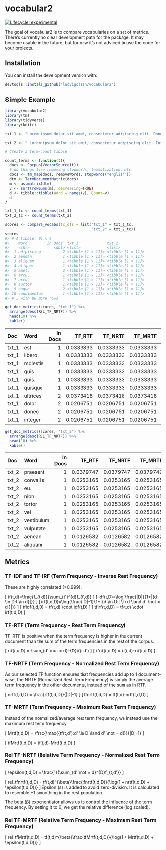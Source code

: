 
<!-- README.md is generated from README.Rmd. Please edit that file -->

# vocabular2

<!-- badges: start -->

[![Lifecycle:
experimental](https://img.shields.io/badge/lifecycle-experimental-orange.svg)](https://www.tidyverse.org/lifecycle/#experimental)
<!-- [![CRAN status](https://www.r-pkg.org/badges/version/vocabr)](https://CRAN.R-project.org/package=vocabr) -->
<!-- badges: end -->

The goal of vocabular2 is to compare vocabularies on a set of metrics.
There’s currently no clear development path for the package. It may
become usable in the future, but for now it’s not adviced to use the
code for your projects.

## Installation

You can install the development version with:

``` r
devtools::install_github("ludvigolsen/vocabular2")
```

## Simple Example

``` r
library(vocabular2)
library(tm)
library(tidyverse)
library(knitr)
```

``` r
txt_1 <- "Lorem ipsum dolor sit amet, consectetur adipiscing elit. Donec at tincidunt ligula. Suspendisse sed dolor eu libero ultrices dignissim. Sed eget est magna. Quisque molestie a enim ut tristique. Vivamus molestie vehicula augue in maximus. Integer imperdiet ligula at condimentum luctus. Integer facilisis id ex eu dapibus. Quisque maximus ex arcu, quis auctor nisl rhoncus quis. Nulla ultrices libero a ultrices tincidunt. Donec gravida viverra odio, quis posuere est pellentesque quis."

txt_2 <- " Lorem ipsum dolor sit amet, consectetur adipiscing elit. Integer pulvinar nibh justo, vel vestibulum velit vulputate a. Vestibulum urna lorem, dapibus at vulputate porttitor, eleifend a turpis. Praesent ultrices quam vitae sollicitudin gravida. Donec eu tincidunt orci. Aliquam placerat ligula at lobortis viverra. Aenean sed ligula tincidunt, volutpat dui id, gravida lacus. Praesent mattis, nibh eu convallis sagittis, tortor erat pretium nulla, nec ullamcorper nisl lorem in arcu. Praesent convallis imperdiet libero, aliquet hendrerit augue gravida eu. Fusce tristique risus quam, vel tincidunt tortor sagittis eu."
```

``` r
# Create a term-count tibble

count_terms <- function(t){
  docs <- Corpus(VectorSource(t))
  # do things like removing stopwords, lemmatization, etc.
  docs <- tm_map(docs, removeWords, stopwords("english"))
  dtm <- TermDocumentMatrix(docs)
  m <- as.matrix(dtm)
  v <- sort(rowSums(m), decreasing=TRUE)
  d <- tibble::tibble(Word = names(v), Count=v)
  d
}

txt_1_tc <- count_terms(txt_1)
txt_2_tc <- count_terms(txt_2)
```

``` r
scores <- compare_vocabs(tc_dfs = list("txt_1" = txt_1_tc,
                                       "txt_2" = txt_2_tc))
scores
#> # A tibble: 96 x 4
#>    Word        `In Docs` txt_1             txt_2            
#>    <chr>           <dbl> <list>            <list>           
#>  1 adipiscing          2 <tibble [1 × 11]> <tibble [1 × 11]>
#>  2 aenean              1 <tibble [1 × 11]> <tibble [1 × 11]>
#>  3 aliquam             1 <tibble [1 × 11]> <tibble [1 × 11]>
#>  4 aliquet             1 <tibble [1 × 11]> <tibble [1 × 11]>
#>  5 amet,               2 <tibble [1 × 11]> <tibble [1 × 11]>
#>  6 arcu,               1 <tibble [1 × 11]> <tibble [1 × 11]>
#>  7 arcu.               1 <tibble [1 × 11]> <tibble [1 × 11]>
#>  8 auctor              1 <tibble [1 × 11]> <tibble [1 × 11]>
#>  9 augue               2 <tibble [1 × 11]> <tibble [1 × 11]>
#> 10 condimentum         1 <tibble [1 × 11]> <tibble [1 × 11]>
#> # … with 86 more rows
```

``` r
get_doc_metrics(scores, "txt_1") %>% 
  arrange(desc(REL_TF_NRTF)) %>% 
  head(10) %>% 
  kable()
```

| Doc    | Word     | In Docs |   TF\_RTF |  TF\_NRTF |  TF\_MRTF | REL\_TF\_NRTF | REL\_TF\_MRTF | RANK\_ENS |         IRF |     TF\_IDF |     TF\_IRF | Count |        TF |
| :----- | :------- | ------: | --------: | --------: | --------: | ------------: | ------------: | --------: | ----------: | ----------: | ----------: | ----: | --------: |
| txt\_1 | est      |       1 | 0.0333333 | 0.0333333 | 0.0333333 |     0.0883322 |     0.0883322 |      93.5 |   0.0000000 |   0.0000000 |   0.0000000 |     2 | 0.0333333 |
| txt\_1 | libero   |       1 | 0.0333333 | 0.0333333 | 0.0333333 |     0.0883322 |     0.0883322 |      93.5 |   0.0000000 |   0.0000000 |   0.0000000 |     2 | 0.0333333 |
| txt\_1 | molestie |       1 | 0.0333333 | 0.0333333 | 0.0333333 |     0.0883322 |     0.0883322 |      93.5 |   0.0000000 |   0.0000000 |   0.0000000 |     2 | 0.0333333 |
| txt\_1 | quis     |       1 | 0.0333333 | 0.0333333 | 0.0333333 |     0.0883322 |     0.0883322 |      93.5 |   0.0000000 |   0.0000000 |   0.0000000 |     2 | 0.0333333 |
| txt\_1 | quis.    |       1 | 0.0333333 | 0.0333333 | 0.0333333 |     0.0883322 |     0.0883322 |      93.5 |   0.0000000 |   0.0000000 |   0.0000000 |     2 | 0.0333333 |
| txt\_1 | quisque  |       1 | 0.0333333 | 0.0333333 | 0.0333333 |     0.0883322 |     0.0883322 |      93.5 |   0.0000000 |   0.0000000 |   0.0000000 |     2 | 0.0333333 |
| txt\_1 | ultrices |       2 | 0.0373418 | 0.0373418 | 0.0373418 |     0.0746797 |     0.0746797 |      90.0 | \-0.6931472 | \-0.0202733 | \-0.0346574 |     3 | 0.0500000 |
| txt\_1 | dolor    |       2 | 0.0206751 | 0.0206751 | 0.0206751 |     0.0275654 |     0.0275654 |      63.5 | \-0.6931472 | \-0.0135155 | \-0.0231049 |     2 | 0.0333333 |
| txt\_1 | donec    |       2 | 0.0206751 | 0.0206751 | 0.0206751 |     0.0275654 |     0.0275654 |      63.5 | \-0.6931472 | \-0.0135155 | \-0.0231049 |     2 | 0.0333333 |
| txt\_1 | integer  |       2 | 0.0206751 | 0.0206751 | 0.0206751 |     0.0275654 |     0.0275654 |      63.5 | \-0.6931472 | \-0.0135155 | \-0.0231049 |     2 | 0.0333333 |

``` r
get_doc_metrics(scores, "txt_2") %>% 
  arrange(desc(REL_TF_NRTF)) %>% 
  head(10) %>% 
  kable()
```

| Doc    | Word       | In Docs |   TF\_RTF |  TF\_NRTF |  TF\_MRTF | REL\_TF\_NRTF | REL\_TF\_MRTF | RANK\_ENS | IRF | TF\_IDF | TF\_IRF | Count |        TF |
| :----- | :--------- | ------: | --------: | --------: | --------: | ------------: | ------------: | --------: | --: | ------: | ------: | ----: | --------: |
| txt\_2 | praesent   |       1 | 0.0379747 | 0.0379747 | 0.0379747 |     0.0872436 |     0.0872436 |      96.0 |   0 |       0 |       0 |     3 | 0.0379747 |
| txt\_2 | convallis  |       1 | 0.0253165 | 0.0253165 | 0.0253165 |     0.0387750 |     0.0387750 |      92.0 |   0 |       0 |       0 |     2 | 0.0253165 |
| txt\_2 | eu.        |       1 | 0.0253165 | 0.0253165 | 0.0253165 |     0.0387750 |     0.0387750 |      92.0 |   0 |       0 |       0 |     2 | 0.0253165 |
| txt\_2 | nibh       |       1 | 0.0253165 | 0.0253165 | 0.0253165 |     0.0387750 |     0.0387750 |      92.0 |   0 |       0 |       0 |     2 | 0.0253165 |
| txt\_2 | tortor     |       1 | 0.0253165 | 0.0253165 | 0.0253165 |     0.0387750 |     0.0387750 |      92.0 |   0 |       0 |       0 |     2 | 0.0253165 |
| txt\_2 | vel        |       1 | 0.0253165 | 0.0253165 | 0.0253165 |     0.0387750 |     0.0387750 |      92.0 |   0 |       0 |       0 |     2 | 0.0253165 |
| txt\_2 | vestibulum |       1 | 0.0253165 | 0.0253165 | 0.0253165 |     0.0387750 |     0.0387750 |      92.0 |   0 |       0 |       0 |     2 | 0.0253165 |
| txt\_2 | vulputate  |       1 | 0.0253165 | 0.0253165 | 0.0253165 |     0.0387750 |     0.0387750 |      92.0 |   0 |       0 |       0 |     2 | 0.0253165 |
| txt\_2 | aenean     |       1 | 0.0126582 | 0.0126582 | 0.0126582 |     0.0096937 |     0.0096937 |      68.5 |   0 |       0 |       0 |     1 | 0.0126582 |
| txt\_2 | aliquam    |       1 | 0.0126582 | 0.0126582 | 0.0126582 |     0.0096937 |     0.0096937 |      68.5 |   0 |       0 |       0 |     1 | 0.0126582 |

## Metrics

### TF-IDF and TF-IRF (Term Frequency - Inverse Rest Frequency)

These are highly correlated (\>0.999).

\[ tf(t,d)=\frac{f_{t,d}}{\sum_{t'}^{d}f_{t',d}} \]
\[ idf(t,D)=\log{\frac{|D|}{1+|\{d \in D:t \in d\}|}} \]
\[ irf(t,d,D)=\log{\frac{|D|-1}{1+|\{d \in D:t \in d \land d' \not = d \}|}} \]
\[ tfidf(t,d,D) = tf(t,d) \cdot idf(t,D) \]
\[ tfirf(t,d,D) = tf(t,d) \cdot irf(t,d,D) \]

### TF-RTF (Term Frequency - Rest Term Frequency)

TF-RTF is positive when the term frequency is higher in the current
document than the sum of the term frequencies in the rest of the corpus.

\[ rtf(t,d,D) = \sum_{d' \not = d}^{D}tf(t,d') \]
\[ tfrtf(t,d,D) = tf(t,d)-rtf(t,d,D) \]

### TF-NRTF (Term Frequency - Normalized Rest Term Frequency)

As our selected TF function ensures that frequencies add up to 1
document-wise, the NRTF (Normalized Rest Term Frequency) is simply the
average term frequency in the other documents, instead of the sum as in
RTF.

\[ nrtf(t,d,D) = \frac{rtf(t,d,D)}{|D|-1} \]
\[ tfnrtf(t,d,D) = tf(t,d)-nrtf(t,d,D) \]

### TF-MRTF (Term Frequency - Maximum Rest Term Frequency)

Instead of the normalized/average rest term frequency, we instead use
the maximum rest term
frequency.

\[ Mrtf(t,d,D) = \frac{\max{\{tf(t,d'):d' \in D \land d' \not = d\}}}{|D|-1} \]

\[ tfMrtf(t,d,D) = tf(t,d)-Mrtf(t,d,D) \]

### Rel TF-NRTF (Relative Term Frequency - Normalized Rest Term Frequency)

\[ \epsilon(t,d,D) = \frac{1}{\sum_{d' \not = d}^{D}f_{t,d'}} \]

\[ rel\_tfnrtf(t,d,D) = tf(t,d)^{\beta}\frac{tfnrtf(t,d,D)}{\log(1 + nrtf(t,d,D) + \epsilon(t,d,D))} \]
Epsilon (ε) is added to avoid zero-division. It is calculated to
resemble +1 smoothing in the rest population.

The beta (β) exponentiator allows us to control the influence of the
term frequency. By setting it to 0, we get the relative difference (log
scaled).

### Rel TF-MRTF (Relative Term Frequency - Maximum Rest Term Frequency)

\[ rel\_tfMrtf(t,d,D) = tf(t,d)^{\beta}\frac{tfMrtf(t,d,D)}{\log(1 + Mrtf(t,d,D) + \epsilon(t,d,D))} \]
